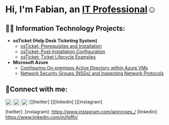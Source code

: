 <h1>Hi, I'm Fabian, an <a href="https://www.linkedin.com/in/fgffn/">IT Professional</a>☺</h1>

<h2>👨‍💻 Information Technology Projects:</h2>

- <b>osTicket (Help Desk Ticketing System)</b>
  - [osTicket: Prerequisites and Installation](https://github.com/iangrffn/osticket-prereqs.git)
  - [osTicket: Post-Installation Configuration](https://github.com/iangrffn/osticket-post-install-config.git)
  - [osTicket: Ticket Lifecycle Examples](https://github.com/iangrffn/ticket-lifecycle.git)
- <b>Microsoft Azure</b>
  - [Configuring On-premises Active Directory within Azure VMs](https://github.com/iangrffn/configure-ad.git)
  - [Network Security Groups (NSGs) and Inspecting Network Protocols](https://github.com/iangrffn/azure-network-protocols-.git)

<h2>🤳Connect with me:</h2>

[<img align="left" alt="Josh | Twitter" width="22px" src="https://cdn.jsdelivr.net/npm/simple-icons@v3/icons/twitter.svg" />][twitter]
[<img align="left" alt="Josh | LinkedIn" width="22px" src="https://cdn.jsdelivr.net/npm/simple-icons@v3/icons/linkedin.svg" />][linkedin]
[<img align="left" alt="Josh | Instagram" width="22px" src="https://cdn.jsdelivr.net/npm/simple-icons@v3/icons/instagram.svg" />][instagram]

[twitter]: 
[instagram]: https://www.instagram.com/iannroses_/
[linkedin]: https://www.linkedin.com/in/fgffn/
